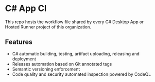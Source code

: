# C# App CI
This repo hosts the workflow file shared by every C# Desktop App or Hosted Runner project of this organization.

## Features

- C# automatic building, testing, artifact uploading, releasing and deployment
- Releases automation based on Git annotated tags
- Semantic versioning enforcement
- Code quality and security automated inspection powered by CodeQL
